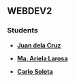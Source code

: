 ## WEBDEV2

### Students

- **[Juan dela Cruz](mailto:juan.delacruz@liham.ph)**

- **[Ma. Ariela Larosa](mailto:ma.arielalaroza@student.laverdad.edu.ph)**

- **[Carlo Soleta](mailto:carlosoleta@student.laverdad.edu.ph)**